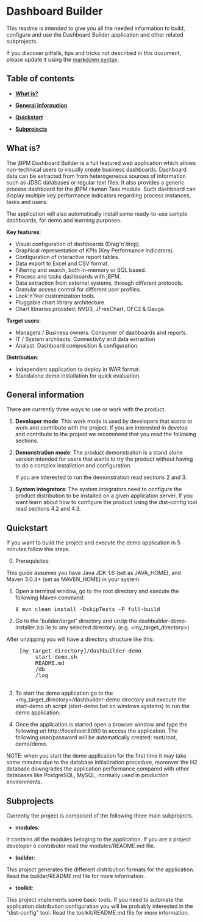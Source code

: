 Dashboard Builder
==========================

This readme is intended to give you all the needed information to build, configure and use the
Dashboard Builder application and other related subprojects.

If you discover pitfalls, tips and tricks not described in this document,
please update it using the [markdown syntax](http://daringfireball.net/projects/markdown/syntax).

Table of contents
------------------

* **[What is?](#what-is)**

* **[General information](#general-information)**

* **[Quickstart](#quickstart)**

* **[Subprojects](#subprojects)**

What is?
----------------

The jBPM Dashboard Builder is a full featured web application which allows non-technical users to visually create business dashboards.
Dashboard data can be extracted from from heterogeneous sources of information such as JDBC databases or regular text files.
It also provides a generic process dashboard for the jBPM Human Task module. Such dashboard can display multiple key performance indicators regarding process instances, tasks and users.

The application will also automatically install some ready-to-use sample dashboards, for demo and learning purposes.

**Key features**:
* Visual configuration of dashboards (Drag'n'drop).
* Graphical representation of KPIs (Key Performance Indicators).
* Configuration of interactive report tables.
* Data export to Excel and CSV format.
* Filtering and search, both in-memory or SQL based.
* Process and tasks dashboards with jBPM.
* Data extraction from external systems, through different protocols.
* Granular access control for different user profiles.
* Look'n'feel customization tools.
* Pluggable chart library architecture.
* Chart libraries provided: NVD3, JFreeChart, OFC2 & Gauge.

**Target users**:
* Managers / Business owners. Consumer of dashboards and reports.
* IT / System architects. Connectivity and data extraction
* Analyst. Dashboard composition & configuration.

**Distribution**:
* Independent application to deploy in WAR format.
* Standalone demo installation for quick evaluation.

General information
-------------------

There are currently three ways to use or work with the product.

1. **Developer mode**:
    This work mode is used by developers that wants to work and contribute with the project.
    If you are interested in develop and contribute to the project we recommend that you read the following sections.

2. **Demonstration mode**:
    The product demonstration is a stand alone version intended for users that wants to try the product without
    having to do a complex installation and configuration.

    If you are interested to run the demonstration read sections 2 and 3.

3. **System integrators**:
    The system integrators need to configure the product distribution to be installed on a given application server.
    If you want learn about how to configure the product using the dist-config tool read sections 4.2 and 4.3.


Quickstart
-------------------

If you want to build the project and execute the demo application in 5 minutes follow this steps.

0. Prerequisites:

  This guide assumes you have Java JDK 1.6 (set as JAVA_HOME), and Maven 3.0.4+ (set as MAVEN_HOME) in your system.

1. Open a terminal window, go to the root directory and execute the following Maven command:

   <pre>$ mvn clean install -DskipTests -P full-build</pre>

2. Go to the 'builder/target' directory and unzip the dashbuilder-demo-installer.zip ile to any selected directory. (e.g. <my_target_directory>)

  After unzipping you will have a directory structure like this:

  <pre>
    [my_target_directory]/dashbuilder-demo
         start-demo.sh
         README.md
         /db
         /log
   </pre>

3. To start the demo application go to the <my_target_directory>/dashbuilder-demo directory and execute
the start-demo.sh script (start-demo.bat on windows systems) to run the demo application.

4. Once the application is started open a browser window and type the following url http://localhost:8080
to access the application. The following user/password will be automatically created: root/root, demo/demo.

  NOTE: when you start the demo application for the first time it may take some minutes due to the 
  database initialization procedure, moreover the H2 database downgrades the application performance 
  compared with other databases like PostgreSQL, MySQL, normally used in production environments.


Subprojects
-------------------

Currently the project is composed of the following three main subprojects.

* **modules**:

It contains all the modules beloging to the application.
If you are a project developer o contributor read the modules/README.md file.

* **builder**:

This project generates the different distribution formats for the application.
Read the builder/README.md file for more information.

* **toolkit**:

This project implements some basic tools. If you need to automate the application distribution configuration
you will be probably interested in the "dist-config" tool.
Read the toolkit/README.md file for more information.